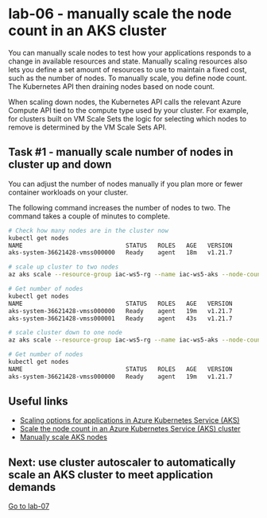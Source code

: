 # lab-06 - manually scale the node count in an AKS cluster

You can manually scale nodes to test how your applications responds to a change in available resources and state. Manually scaling resources also lets you define a set amount of resources to use to maintain a fixed cost, such as the number of nodes. To manually scale, you define node count. The Kubernetes API then  draining nodes based on node count.

When scaling down nodes, the Kubernetes API calls the relevant Azure Compute API tied to the compute type used by your cluster. For example, for clusters built on VM Scale Sets the logic for selecting which nodes to remove is determined by the VM Scale Sets API. 

## Task #1 - manually scale number of nodes in cluster up and down

You can adjust the number of nodes manually if you plan more or fewer container workloads on your cluster.

The following command increases the number of nodes to two. The command takes a couple of minutes to complete.

```bash
# Check how many nodes are in the cluster now
kubectl get nodes
NAME                             STATUS   ROLES   AGE   VERSION
aks-system-36621428-vmss000000   Ready    agent   18m   v1.21.7

# scale up cluster to two nodes
az aks scale --resource-group iac-ws5-rg --name iac-ws5-aks --node-count 2

# Get number of nodes
kubectl get nodes
NAME                             STATUS   ROLES   AGE   VERSION
aks-system-36621428-vmss000000   Ready    agent   19m   v1.21.7
aks-system-36621428-vmss000001   Ready    agent   43s   v1.21.7

# scale cluster down to one node
az aks scale --resource-group iac-ws5-rg --name iac-ws5-aks --node-count 1

# Get number of nodes
kubectl get nodes
NAME                             STATUS   ROLES   AGE   VERSION
aks-system-36621428-vmss000000   Ready    agent   19m   v1.21.7
```

## Useful links

* [Scaling options for applications in Azure Kubernetes Service (AKS)](https://docs.microsoft.com/en-us/azure/aks/concepts-scale?WT.mc_id=AZ-MVP-5003837)
* [Scale the node count in an Azure Kubernetes Service (AKS) cluster](https://docs.microsoft.com/en-us/azure/aks/scale-cluster?WT.mc_id=AZ-MVP-5003837)
* [Manually scale AKS nodes](https://docs.microsoft.com/en-us/azure/aks/tutorial-kubernetes-scale??WT.mc_id=AZ-MVP-5003837&abs=azure-cli#manually-scale-aks-nodes)

## Next: use cluster autoscaler to automatically scale an AKS cluster to meet application demands

[Go to lab-07](../lab-07/readme.md)